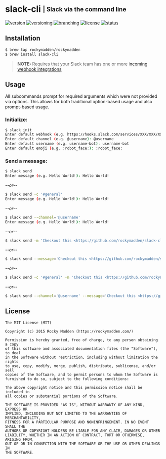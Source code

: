 # slack-cli <sub><sup>| Slack via the command line</sup></sub>
[![version](http://img.shields.io/badge/version-v0.0.0-blue.svg)](https://github.com/rockymadden/slack-cli/releases)
[![versioning](http://img.shields.io/badge/versioning-semver-blue.svg)](http://semver.org/)
[![branching](http://img.shields.io/badge/branching-github%20flow-blue.svg)](https://guides.github.com/introduction/flow/)
[![license](http://img.shields.io/badge/license-mit-blue.svg)](https://opensource.org/licenses/MIT)
[![status](http://img.shields.io/badge/status-working-brightgreen.svg)](#)

## Installation
```bash
$ brew tap rockymadden/rockymadden
$ brew install slack-cli
```
> __NOTE:__ Requires that your Slack team has one or more
[incoming webhook integrations](https://api.slack.com/incoming-webhooks)

## Usage

All subcommands prompt for required arguments which were not provided via options. This allows for
both traditional option-based usage and also prompt-based usage.

### Initialize:

```bash
$ slack init
Enter default webhook (e.g. https://hooks.slack.com/services/XXX/XXX/XXX): https://hooks.slack.com/services/XXX/XXX/XXX
Enter default channel (e.g. @username): @username
Enter default username (e.g. username-bot): username-bot
Enter default emoji (e.g. :robot_face:): :robot_face:
```

### Send a message:

```bash
$ slack send
Enter message (e.g. Hello World!): Hello World!
```

_--or--_

```bash
$ slack send -c '#general'
Enter message (e.g. Hello World!): Hello World!
```

_--or--_

```bash
$ slack send --channel='@username'
Enter message (e.g. Hello World!): Hello World!
```

_--or--_

```bash
$ slack send -m 'Checkout this <https://github.com/rockymadden/slack-cli|repo>!'
```

_--or--_

```bash
$ slack send --message='Checkout this <https://github.com/rockymadden/slack-cli|repo>!'
```

_--or--_

```bash
$ slack send -c '#general' -m 'Checkout this <https://github.com/rockymadden/slack-cli|repo>!'
```

_--or--_

```bash
$ slack send --channel='@username' --message='Checkout this <https://github.com/rockymadden/slack-cli|repo>!'
```

## License
```
The MIT License (MIT)

Copyright (c) 2015 Rocky Madden (https://rockymadden.com/)

Permission is hereby granted, free of charge, to any person obtaining a copy
of this software and associated documentation files (the "Software"), to deal
in the Software without restriction, including without limitation the rights
to use, copy, modify, merge, publish, distribute, sublicense, and/or sell
copies of the Software, and to permit persons to whom the Software is
furnished to do so, subject to the following conditions:

The above copyright notice and this permission notice shall be included in
all copies or substantial portions of the Software.

THE SOFTWARE IS PROVIDED "AS IS", WITHOUT WARRANTY OF ANY KIND, EXPRESS OR
IMPLIED, INCLUDING BUT NOT LIMITED TO THE WARRANTIES OF MERCHANTABILITY,
FITNESS FOR A PARTICULAR PURPOSE AND NONINFRINGEMENT. IN NO EVENT SHALL THE
AUTHORS OR COPYRIGHT HOLDERS BE LIABLE FOR ANY CLAIM, DAMAGES OR OTHER
LIABILITY, WHETHER IN AN ACTION OF CONTRACT, TORT OR OTHERWISE, ARISING FROM,
OUT OF OR IN CONNECTION WITH THE SOFTWARE OR THE USE OR OTHER DEALINGS IN
THE SOFTWARE.
```
